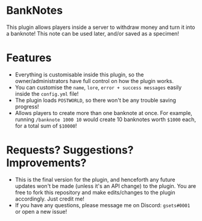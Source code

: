 # BankNotes
This plugin allows players inside a server to withdraw money and turn it into a banknote! This note can be used later, and/or saved as a specimen!

# Features
- Everything is customisable inside this plugin, so the owner/administrators have full control on how the plugin works. 
- You can customise the `name`, `lore`, `error + success messages` easily inside the `config.yml` file!
- The plugin loads `POSTWORLD`, so there won't be any trouble saving progress!
- Allows players to create more than one banknote at once. For example, running `/banknote 1000 10` would create 10 banknotes worth `$1000` each, for a total sum of `$10000`!

# Requests? Suggestions? Improvements?
- This is the final version for the plugin, and henceforth any future updates won't be made (unless it's an API change) to the plugin. You are free to fork this repository and make edits/changes to the plugin accordingly. Just credit me!
- If you have any questions, please message me on Discord: `gsets#0001` or open a new issue! 
